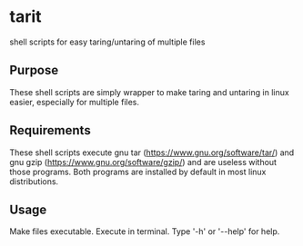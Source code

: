 # tarit
shell scripts for easy taring/untaring of multiple files

Purpose
--------
These shell scripts are simply wrapper to make taring and untaring in linux easier, especially for multiple files.

Requirements
------------
These shell scripts execute gnu tar (https://www.gnu.org/software/tar/) and gnu gzip (https://www.gnu.org/software/gzip/) and are useless without those programs. Both programs are installed by default in most linux distributions.

Usage
------
Make files executable. Execute in terminal. Type '-h' or '--help' for help.
